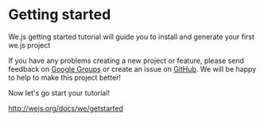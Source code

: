 # Getting started

We.js getting started tutorial will guide you to install and generate your first we.js project

If you have any problems creating a new project or feature, please send feedback on [Google Groups](https://groups.google.com/forum/#!forum/we-js) or create an issue on [GitHub](https://github.com/wejs/we/issues). We will be happy to help to make this project better!

Now let's go start your tutorial! 

http://wejs.org/docs/we/getstarted
